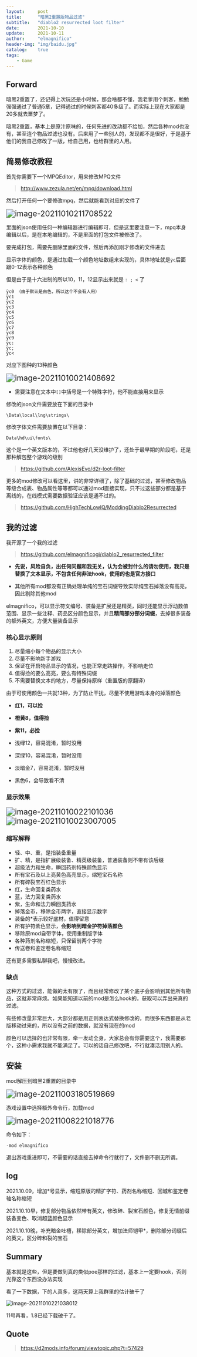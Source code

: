 ```yaml
---
layout:     post
title:      "暗黑2重置版物品过滤"
subtitle:   "diablo2 resurrected loot filter"
date:       2021-10-10
update:     2021-10-11
author:     "elmagnifico"
header-img: "img/baidu.jpg"
catalog:    true
tags:
    - Game
---
```


## Forward

暗黑2重置了，还记得上次玩还是小时候，那会啥都不懂，我老爹用个刺客，勉勉强强通过了普通5章，记得通过的时候刺客都40多级了。而实际上现在大家都是20多就去噩梦了。



暗黑2重置，基本上是原汁原味的，任何先进的改动都不给加，然后各种mod也没有，甚至连个物品过滤也没有。后来用了一些别人的，发现都不是很好，于是基于他们的我自己修改了一版，给自己用，也给群里的人用。



## 简易修改教程

首先你需要下一个MPQEditor，用来修改MPQ文件

> http://www.zezula.net/en/mpq/download.html

然后打开任何一个要修改mpq，然后就能看到对应的文件了

<img src="https://i.loli.net/2021/10/10/KYWVbecydG3MUFL.png" alt="image-20211010211708522" style="zoom:150%;" />

里面的json使用任何一种编辑器进行编辑即可，但是这里要注意一下，mpq本身编辑以后，是在本地编辑的，不是里面的打包文件被修改了。

要完成打包，需要先删除里面的文件，然后再添加刚才修改的文件进去

显示字体的颜色，是通过加载一个颜色地址数组来实现的，具体地址就是`ÿc`后面跟0-12表示各种颜色

但是由于是十六进制的所以10，11，12显示出来就是 `: ; <` 了

```
ÿc0 （由于默认是白色，所以这个不会有人用）
ÿc1
ÿc2
ÿc3
ÿc4
ÿc5
ÿc6
ÿc7
ÿc8
ÿc9
ÿc:
ÿc;
ÿc<
```

对应下图种的13种颜色

<img src="https://i.loli.net/2021/10/10/XF4oyU7OcuL156R.png" alt="image-20211010021408692" style="zoom:150%;" />

- 需要注意在文本中`[]`中括号是一个特殊字符，他不能直接用来显示



修改的json文件需要放在下面的目录中

```
\Data\local\lng\strings\
```



修改字体文件需要放置在以下目录：

```
Data\hd\ui\fonts\
```



这个是一个英文版本的，不过他也好几天没维护了，还处于最早期的阶段吧，还是那种解包整个游戏的级别

> https://github.com/AlexisEvo/d2r-loot-filter



更多的mod修改可以看这里，讲的非常详细了，除了基础的过滤，甚至修改物品等级合成表、物品属性等等都可以通过mod直接实现，只不过这些部分都是基于离线的，在线模式需要数据验证应该是通不过的。

> https://github.com/HighTechLowIQ/ModdingDiablo2Resurrected



## 我的过滤

我开源了一个我的过滤

> https://github.com/elmagnificogi/diablo2_resurrected_filter



- **先说，风险自负，出任何问题和我无关，认为会被封什么的请勿使用，我只是替换了文本显示，不包含任何非法hook，使用的也是官方接口**

- 其他所有mod都没有正确处理单纯的宝石词缀导致实际纯宝石掉落没有高亮，因此剔除其他mod

  

elmagnifico，可以显示符文编号、装备是扩展还是精英，同时还能显示浮动数值范围、显示一些注释、药品区分颜色显示，并且**精简部分部分词缀**，去掉很多装备的额外英文，方便大量装备显示



### 核心显示原则

1. 尽量缩小每个物品的显示大小
2. 尽量不影响新手游戏
3. 保证在开启物品显示的情况，也能正常走路操作，不影响走位
4. 值得捡的要么高亮，要么有特殊词缀
5. 不需要替换文本的地方，尽量保持原样（重置版的原翻译）

由于可使用颜色一共就13种，为了防止干扰，尽量不使用游戏本身的掉落颜色

- **红1，可以捡**

- **橙黄8，值得捡**
- **紫11，必捡**
- 浅绿12，容易混淆，暂时没用
- 深绿10，容易混淆，暂时没用
- 淡暗金7，容易混淆，暂时没用
- 黑色6，会导致看不清



### 显示效果

<img src="https://i.loli.net/2021/10/10/NvDhm48Kz1tEx36.png" alt="image-20211010022101036" style="zoom:150%;" />

<img src="https://i.loli.net/2021/10/10/WPdwvsZJ8Ux2aHe.png" alt="image-20211010023007005" style="zoom:150%;" />



### 缩写解释

- 轻、中、重，是指装备重量
- 扩、精，是指扩展级装备、精英级装备，普通装备则不带有该后缀
- 超级法力和生命，瞬回药剂特殊颜色显示
- 所有宝石及以上亮黄色高亮显示，缩短宝石名称
- 所有碎裂宝石红色显示
- 红，生命回复类药水
- 蓝，法力回复类药水
- 紫，生命和法力瞬回类药水
- 掉落金币，移除金币两字，直接显示数字
- 装备的*表示较好底材，值得留意
- 所有护符紫色显示，**会影响到暗金护符掉落颜色**
- 移除原mod自带字体，使用重制版字体
- 各种药剂名称缩短，只保留前两个字符
- 传送卷和鉴定卷名称缩短

还有更多需要私聊我吧，慢慢改进。



### 缺点

这种方式的过滤，能做的太有限了，而且经常修改了某个底子会影响到其他所有物品，这就非常麻烦。如果能知道以前的mod是怎么hook的，获取可以弄出来真的过滤。

有些修改量非常巨大，大部分都是用正则表达式替换修改的，而很多东西都是从老版移动过来的，所以没有之前的数据，就没有现在的mod

颜色可以选择的也非常有限，牵一发动全身，大家总会有你需要这个，我需要那个，这种小需求我就不能满足了。可以的话自己修改吧，不行就凑活用别人的。



## 安装

mod解压到暗黑2重置的目录中

<img src="https://i.loli.net/2021/10/10/juTn2VYGIJCgPdq.png" alt="image-20211003180519869" style="zoom:150%;" />

游戏设置中选择额外命令行，加载mod

<img src="https://i.loli.net/2021/10/10/QI1C6jX7ArFZHPE.png" alt="image-20211008221018776" style="zoom:150%;" />



命令如下：

```
-mod elmagnifico
```



退出游戏重进即可，不需要的话直接去掉命令行就行了，文件删不删无所谓。



## log

2021.10.09，增加*号显示，缩短原版的精扩字符、药剂名称缩短、回城和鉴定卷轴名称缩短

2021.10.10早，修复部分物品依然带有英文，修改碎、裂宝石颜色，修复无情前缀装备变色、取消超蓝颜色显示

2021.10.10晚，补充暗金吐槽，移除部分英文，增加法师铠甲*，删除部分词缀后的英文，区分碎和裂的宝石



## Summary

基本就是这些，但是要做到真的类似poe那样的过滤，基本上一定要hook，否则光靠这个东西没办法实现



看了一下数据，下的人真多，这两天算上我群里的估计破千了

![image-20211010221038012](https://i.loli.net/2021/10/10/g6HeDLJ1xOhSv4s.png)

11号再看，1.8已经下载破千了。

## Quote

>https://d2mods.info/forum/viewtopic.php?t=57429

